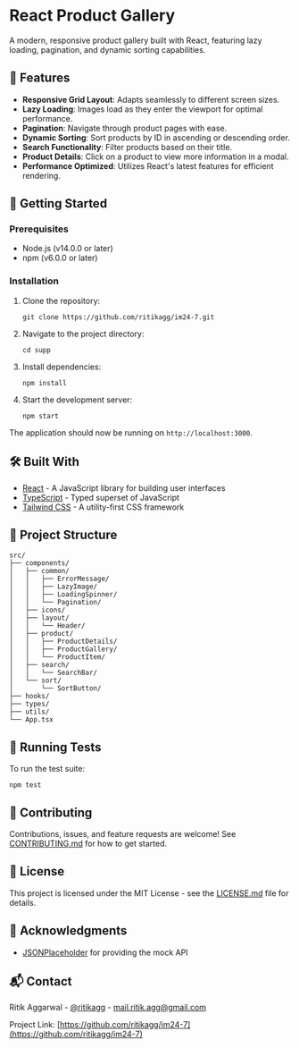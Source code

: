 # React Product Gallery

A modern, responsive product gallery built with React, featuring lazy loading, pagination, and dynamic sorting capabilities.

## 🌟 Features

- **Responsive Grid Layout**: Adapts seamlessly to different screen sizes.
- **Lazy Loading**: Images load as they enter the viewport for optimal performance.
- **Pagination**: Navigate through product pages with ease.
- **Dynamic Sorting**: Sort products by ID in ascending or descending order.
- **Search Functionality**: Filter products based on their title.
- **Product Details**: Click on a product to view more information in a modal.
- **Performance Optimized**: Utilizes React's latest features for efficient rendering.

## 🚀 Getting Started

### Prerequisites

- Node.js (v14.0.0 or later)
- npm (v6.0.0 or later)

### Installation

1. Clone the repository:

   ```
   git clone https://github.com/ritikagg/im24-7.git
   ```

2. Navigate to the project directory:

   ```
   cd supp
   ```

3. Install dependencies:

   ```
   npm install
   ```

4. Start the development server:
   ```
   npm start
   ```

The application should now be running on `http://localhost:3000`.

## 🛠️ Built With

- [React](https://reactjs.org/) - A JavaScript library for building user interfaces
- [TypeScript](https://www.typescriptlang.org/) - Typed superset of JavaScript
- [Tailwind CSS](https://tailwindcss.com/) - A utility-first CSS framework

## 📂 Project Structure

```
src/
├── components/
│   ├── common/
│   │   ├── ErrorMessage/
│   │   ├── LazyImage/
│   │   ├── LoadingSpinner/
│   │   └── Pagination/
│   ├── icons/
│   ├── layout/
│   │   └── Header/
│   ├── product/
│   │   ├── ProductDetails/
│   │   ├── ProductGallery/
│   │   └── ProductItem/
│   ├── search/
│   │   └── SearchBar/
│   └── sort/
│       └── SortButton/
├── hooks/
├── types/
├── utils/
└── App.tsx
```

## 🧪 Running Tests

To run the test suite:

```
npm test
```

## 🤝 Contributing

Contributions, issues, and feature requests are welcome! See [CONTRIBUTING.md](CONTRIBUTING.md) for how to get started.

## 📄 License

This project is licensed under the MIT License - see the [LICENSE.md](LICENSE.md) file for details.

## 👏 Acknowledgments

- [JSONPlaceholder](https://jsonplaceholder.typicode.com/) for providing the mock API

## 📬 Contact

Ritik Aggarwal - [@ritikagg](https://github.com/ritikagg) - mail.ritik.agg@gmail.com

Project Link: [https://github.com/ritikagg/im24-7](https://github.com/ritikagg/im24-7)
